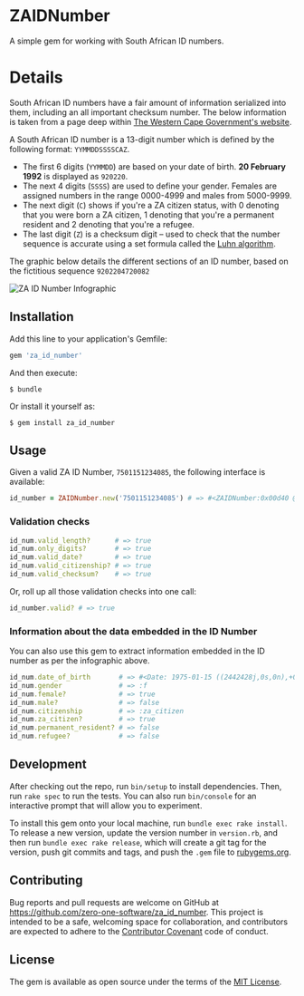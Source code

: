 ZAIDNumber
==========

A simple gem for working with South African ID numbers.

Details
=======

South African ID numbers have a fair amount of information serialized into them, including an all important checksum number. The below information is taken from a page deep within [The Western Cape Government's website](https://www.westerncape.gov.za/general-publication/decoding-your-south-african-id-number-0).

A South African ID number is a 13-digit number which is defined by the following format: `YYMMDDSSSSCAZ`.

-	The first 6 digits (`YYMMDD`) are based on your date of birth. **20 February 1992** is displayed as `920220`.
-	The next 4 digits (`SSSS`) are used to define your gender. Females are assigned numbers in the range 0000-4999 and males from 5000-9999.
-	The next digit (`C`) shows if you're a ZA citizen status, with 0 denoting that you were born a ZA citizen, 1 denoting that you're a permanent resident and 2 denoting that you're a refugee.
-	The last digit (`Z`) is a checksum digit – used to check that the number sequence is accurate using a set formula called the [Luhn algorithm](https://en.wikipedia.org/wiki/Luhn_algorithm).

The graphic below details the different sections of an ID number, based on the fictitious sequence `9202204720082`

![ZA ID Number Infographic](za-id-number.png)

Installation
------------

Add this line to your application's Gemfile:

```ruby
gem 'za_id_number'
```

And then execute:

```
$ bundle
```

Or install it yourself as:

```
$ gem install za_id_number
```

Usage
-----

Given a valid ZA ID Number, `7501151234085`, the following interface is available:

```ruby
id_number = ZAIDNumber.new('7501151234085') # => #<ZAIDNumber:0x00d40 @id_number="75011...
```

### Validation checks

```ruby
id_num.valid_length?      # => true
id_num.only_digits?       # => true
id_num.valid_date?        # => true
id_num.valid_citizenship? # => true
id_num.valid_checksum?    # => true
```

Or, roll up all those validation checks into one call:

```ruby
id_number.valid? # => true
```

### Information about the data embedded in the ID Number

You can also use this gem to extract information embedded in the ID number as per the infographic above.

```ruby
id_num.date_of_birth       # => #<Date: 1975-01-15 ((2442428j,0s,0n),+0s,2299161j)>
id_num.gender              # => :f
id_num.female?             # => true
id_num.male?               # => false
id_num.citizenship         # => :za_citizen
id_num.za_citizen?         # => true
id_num.permanent_resident? # => false
id_num.refugee?            # => false
```

Development
-----------

After checking out the repo, run `bin/setup` to install dependencies. Then, run `rake spec` to run the tests. You can also run `bin/console` for an interactive prompt that will allow you to experiment.

To install this gem onto your local machine, run `bundle exec rake install`. To release a new version, update the version number in `version.rb`, and then run `bundle exec rake release`, which will create a git tag for the version, push git commits and tags, and push the `.gem` file to [rubygems.org](https://rubygems.org).

Contributing
------------

Bug reports and pull requests are welcome on GitHub at https://github.com/zero-one-software/za_id_number. This project is intended to be a safe, welcoming space for collaboration, and contributors are expected to adhere to the [Contributor Covenant](http://contributor-covenant.org) code of conduct.

License
-------

The gem is available as open source under the terms of the [MIT License](http://opensource.org/licenses/MIT).
